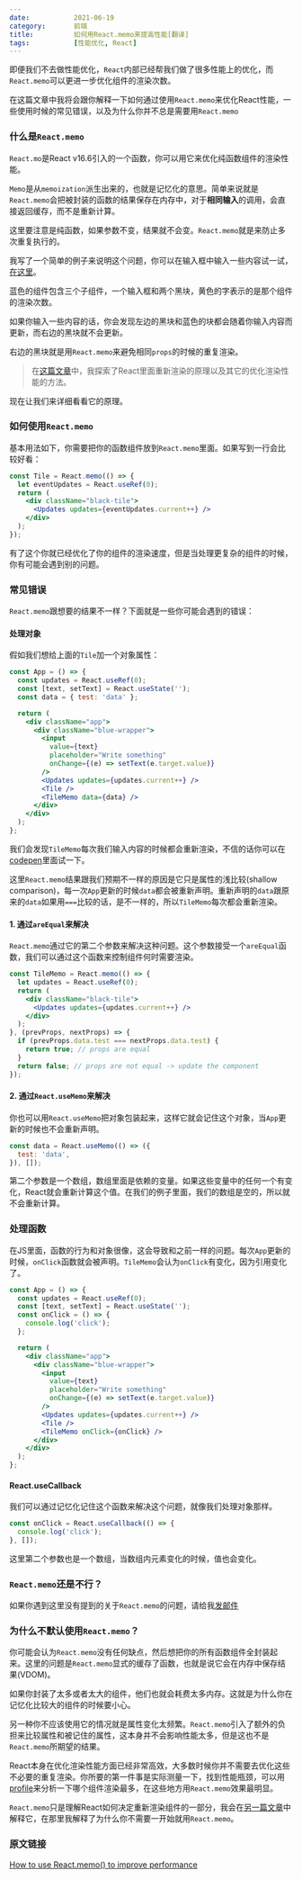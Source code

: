 ```yaml
---
date:           2021-06-19
category:       前端
title:          如何用React.memo来提高性能[翻译]
tags:           [性能优化, React]
---
```


即便我们不去做性能优化，`React`内部已经帮我们做了很多性能上的优化，而`React.memo`可以更进一步优化组件的渲染次数。

在这篇文章中我将会跟你解释一下如何通过使用`React.memo`来优化React性能，一些使用时候的常见错误，以及为什么你并不总是需要用`React.memo`
<!--more-->
### 什么是`React.memo`
`React.mo`是React v16.6引入的一个函数，你可以用它来优化纯函数组件的渲染性能。

`Memo`是从`memoization`派生出来的，也就是记忆化的意思。简单来说就是`React.memo`会把被封装的函数的结果保存在内存中，对于**相同输入**的调用，会直接返回缓存，而不是重新计算。

这里要注意是纯函数，如果参数不变，结果就不会变。`React.memo`就是来防止多次重复执行的。

我写了一个简单的例子来说明这个问题，你可以在输入框中输入一些内容试一试，[在这里](https://codepen.io/fgerschau/pen/WNQrOgZ)。

蓝色的组件包含三个子组件，一个输入框和两个黑块，黄色的字表示的是那个组件的渲染次数。

如果你输入一些内容的话，你会发现左边的黑块和蓝色的块都会随着你输入内容而更新，而右边的黑块就不会更新。

右边的黑块就是用`React.memo`来避免相同`props`的时候的重复渲染。

> 在[这篇文章]()中，我探索了React里面重新渲染的原理以及其它的优化渲染性能的方法。

现在让我们来详细看看它的原理。

### 如何使用`React.memo`

基本用法如下，你需要把你的函数组件放到`React.memo`里面。如果写到一行会比较好看：
```jsx
const Tile = React.memo(() => {
  let eventUpdates = React.useRef(0);
  return (
    <div className="black-tile">
      <Updates updates={eventUpdates.current++} />
    </div>
  );
});
```
有了这个你就已经优化了你的组件的渲染速度，但是当处理更复杂的组件的时候，你有可能会遇到别的问题。

### 常见错误
`React.memo`跟想要的结果不一样？下面就是一些你可能会遇到的错误：

#### 处理对象
假如我们想给上面的`Tile`加一个对象属性：
```jsx
const App = () => {
  const updates = React.useRef(0);
  const [text, setText] = React.useState('');
  const data = { test: 'data' };

  return (
    <div className="app">
      <div className="blue-wrapper">
        <input
          value={text}
          placeholder="Write something"
          onChange={(e) => setText(e.target.value)}
        />
        <Updates updates={updates.current++} />
        <Tile />
        <TileMemo data={data} />
      </div>
    </div>
  );
};
```
我们会发现`TileMemo`每次我们输入内容的时候都会重新渲染，不信的话你可以在[codepen](https://codepen.io/fgerschau/pen/WNQrOgZ)里面试一下。

这里`React.memo`结果跟我们预期不一样的原因是它只是属性的浅比较(shallow comparison)，每一次`App`更新的时候`data`都会被重新声明。重新声明的`data`跟原来的`data`如果用`===`比较的话，是不一样的，所以`TileMemo`每次都会重新渲染。

#### 1. 通过`areEqual`来解决
`React.memo`通过它的第二个参数来解决这种问题。这个参数接受一个`areEqual`函数，我们可以通过这个函数来控制组件何时需要渲染。

```jsx
const TileMemo = React.memo(() => {
  let updates = React.useRef(0);
  return (
    <div className="black-tile">
      <Updates updates={updates.current++} />
    </div>
  );
}, (prevProps, nextProps) => {
  if (prevProps.data.test === nextProps.data.test) {
    return true; // props are equal
  }
  return false; // props are not equal -> update the component
});
```

#### 2. 通过`React.useMemo`来解决
你也可以用`React.useMemo`把对象包装起来，这样它就会记住这个对象，当`App`更新的时候也不会重新声明。

```jsx
const data = React.useMemo(() => ({
  test: 'data',
}), []);
```

第二个参数是一个数组，数组里面是依赖的变量。如果这些变量中的任何一个有变化，React就会重新计算这个值。在我们的例子里面，我们的数组是空的，所以就不会重新计算。

### 处理函数
在JS里面，函数的行为和对象很像，这会导致和之前一样的问题。每次`App`更新的时候，`onClick`函数就会被声明。`TileMemo`会认为`onClick`有变化，因为引用变化了。
```jsx
const App = () => {
  const updates = React.useRef(0);
  const [text, setText] = React.useState('');
  const onClick = () => {
    console.log('click');
  };

  return (
    <div className="app">
      <div className="blue-wrapper">
        <input
          value={text}
          placeholder="Write something"
          onChange={(e) => setText(e.target.value)}
        />
        <Updates updates={updates.current++} />
        <Tile />
        <TileMemo onClick={onClick} />
      </div>
    </div>
  );
};
```

#### React.useCallback
我们可以通过记忆化记住这个函数来解决这个问题，就像我们处理对象那样。
```jsx
const onClick = React.useCallback(() => {
  console.log('click');
}, []);
```
这里第二个参数也是一个数组，当数组内元素变化的时候，值也会变化。

### `React.memo`还是不行？
如果你遇到这里没有提到的关于`React.memo`的问题，请给我[发邮件](mailto:me@felixgerschau.com?subject=React.memo+does+not+work)

### 为什么不默认使用`React.memo`？
你可能会认为`React.memo`没有任何缺点，然后想把你的所有函数组件全封装起来。这里的问题是`React.memo`显式的缓存了函数，也就是说它会在内存中保存结果(VDOM)。

如果你封装了太多或者太大的组件，他们也就会耗费太多内存。这就是为什么你在记忆化比较大的组件的时候要小心。

另一种你不应该使用它的情况就是属性变化太频繁。`React.memo`引入了额外的负担来比较属性和被记住的属性，这本身并不会影响性能太多，但是这也不是`React.memo`所期望的结果。

React本身在优化渲染性能方面已经非常高效，大多数时候你并不需要去优化这些不必要的重复渲染。你所要的第一件事是实际测量一下，找到性能瓶颈，可以用[profile](https://reactjs.org/docs/optimizing-performance.html#profiling-components-with-the-chrome-performance-tab)来分析一下哪个组件渲染最多，在这些地方用`React.memo`效果最明显。

`React.memo`只是理解React如何决定重新渲染组件的一部分，我会在[另一篇文章](https://felixgerschau.com/react-rerender-components/)中解释它，在那里我解释了为什么你不需要一开始就用`React.memo`。

### 原文链接
[How to use React.memo() to improve performance](https://felixgerschau.com/react-performance-react-memo/)